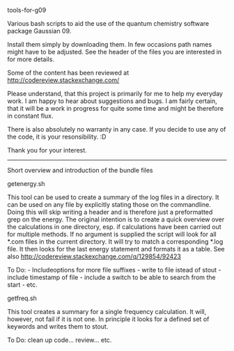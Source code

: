 tools-for-g09

Various bash scripts to aid the use of the quantum chemistry software package Gaussian 09.

Install them simply by downloading them. In few occasions path names might have to be 
adjusted. See the header of the files you are interested in for more details.

Some of the content has been reviewed at http://codereview.stackexchange.com/

Please understand, that this project is primarily for me to help my everyday work. I am
happy to hear about suggestions and bugs. I am fairly certain, that it will be a work in 
progress for quite some time and might be therefore in constant flux.

There is also absolutely no warranty in any case. If you decide to use any of the code,
it is your resonsibility. :D

Thank you for your interest.

---

Short overview and introduction of the  bundle files

getenergy.sh

This tool can be used to create a summary of the log files in a directory.
It can be used on any file by explicitly stating those on the commandline.
Doing this will skip writing a header and is therefore just a preformatted
grep on the energy.
The original intention is to create a quick overview over the calculations 
in one directory, esp. if calculations have been carried out for multiple 
methods. 
If no argument is supplied the script will look for all *.com files in
the current directory. It will try to match a corresponding *.log file.
It then looks for the last energy statement and formats it as a table.
See also http://codereview.stackexchange.com/q/129854/92423

To Do: - Includeoptions for more file suffixes
       - write to file istead of stout
       - include timestamp of file
       - include a switch to be able to search from the start
       - etc.



getfreq.sh

This tool creates a summary for a single frequency calculation. It will, 
however, not fail if it is not one. In principle it looks for a defined 
set of keywords and writes them to stout.

To Do: clean up code... review... etc.


